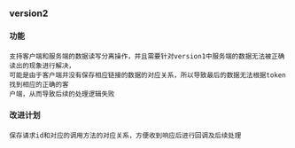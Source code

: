 ### version2
#### 功能
```
支持客户端和服务端的数据读写分离操作，并且需要针对version1中服务端的数据无法被正确读出的现象进行解决，
可能是由于客户端并没有保存相应链接的数据的对应关系，所以导致最后的数据无法根据token找到相应的正确的客
户端，从而导致后续的处理逻辑失败
```
#### 改进计划
```text
保存请求id和对应的调用方法的对应关系，方便收到响应后进行回调及后续处理
```